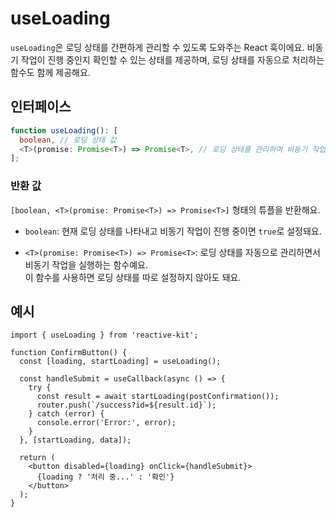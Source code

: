 # useLoading

`useLoading`은 로딩 상태를 간편하게 관리할 수 있도록 도와주는 React 훅이에요.
비동기 작업이 진행 중인지 확인할 수 있는 상태를 제공하며, 로딩 상태를 자동으로 처리하는 함수도 함께 제공해요.

## 인터페이스

```ts
function useLoading(): [
  boolean, // 로딩 상태 값
  <T>(promise: Promise<T>) => Promise<T>, // 로딩 상태를 관리하며 비동기 작업을 실행하는 함수
];
```

### 반환 값

`[boolean, <T>(promise: Promise<T>) => Promise<T>]` 형태의 튜플을 반환해요.

- `boolean`: 현재 로딩 상태를 나타내고 비동기 작업이 진행 중이면 `true`로 설정돼요.

- `<T>(promise: Promise<T>) => Promise<T>`: 로딩 상태를 자동으로 관리하면서 비동기 작업을 실행하는 함수예요.  
  이 함수를 사용하면 로딩 상태를 따로 설정하지 않아도 돼요.

## 예시

```tsx
import { useLoading } from 'reactive-kit';

function ConfirmButton() {
  const [loading, startLoading] = useLoading();

  const handleSubmit = useCallback(async () => {
    try {
      const result = await startLoading(postConfirmation());
      router.push(`/success?id=${result.id}`);
    } catch (error) {
      console.error('Error:', error);
    }
  }, [startLoading, data]);

  return (
    <button disabled={loading} onClick={handleSubmit}>
      {loading ? '처리 중...' : '확인'}
    </button>
  );
}
```
